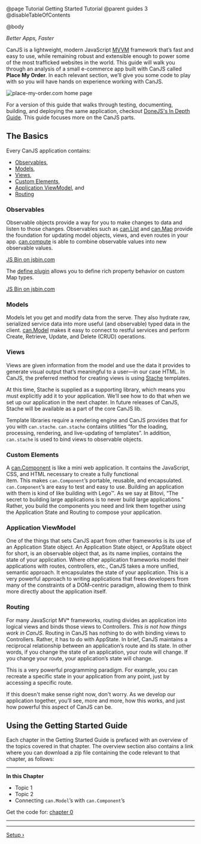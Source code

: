 @page Tutorial Getting Started Tutorial
@parent guides 3
@disableTableOfContents

@body

<div class="getting-started">

*Better Apps, Faster*

CanJS is a lightweight, modern JavaScript <a href="https://en.wikipedia.org/wiki/Model_View_ViewModel" target="_blank">MVVM</a>
framework that’s fast and easy to use, while remaining robust and extensible
enough to power some of the most trafficked websites in the world. This guide 
will walk you through an analysis of a small e-commerce app built with CanJS called __Place My Order__. 
In each relevant section, we’ll give you some code to play with
so you will have hands on experience working with CanJS.

![place-my-order.com home page](../can/guides/images/application-design/Home.png)

For a version of this guide that walks through testing, documenting, building, and deploying the same
application, checkout [DoneJS's In Depth Guide](http://donejs.com/place-my-order.html).  This
guide focuses more on the CanJS parts. 

## The Basics

Every CanJS application contains:

- [Observables](#observables),
- [Models](#models),
- [Views](#views),
- [Custom Elements](#custom_elements),
- [Application ViewModel](#appviewmodel), and
- [Routing](#routing)

<a name="observables"></a>
### Observables
Observable objects provide a way for you to make changes to data and listen to
those changes. Observables such as [can.List](../docs/can.List.html) and [can.Map](../docs/can.Map.html) provide the
foundation for updating model objects, views, and even routes in your app. [can.compute](../docs/can.compute.html)
is able to combine observable values into new observable values.

<a class="jsbin-embed" href="http://justinbmeyer.jsbin.com/koqaxe/edit?js,console">JS Bin on jsbin.com</a>

The [define plugin](../docs/can.Map.prototype.define.html) allows you to define rich property behavior
on custom Map types.

<a class="jsbin-embed" href="http://justinbmeyer.jsbin.com/codubev/edit?js,console">JS Bin on jsbin.com</a>

<a name="models"></a>
### Models
Models let you get and modify data from the serve. They also hydrate 
raw, serialized service data into more useful (and observable) typed 
data in the client. [can.Model](../docs/can.Model.html) makes it easy to connect to restful services
and perform Create, Retrieve, Update, and Delete (CRUD) operations.

<a name="views"></a>
### Views 
Views are given information from the model and use the data it provides to
generate visual output that’s meaningful to a user—in our case HTML. In
CanJS, the preferred method for creating views is using [Stache](../docs/can.stache.html) 
templates.

At this time, Stache is supplied as a supporting
library, which means you must explicitly add it to your application. We’ll see
how to do that when we set up our application in the next chapter. In future
releases of CanJS, Stache will be available as a part of the core CanJS lib.

Template libraries require a rendering engine and CanJS provides that for
you with `can.stache`. `can.stache` contains
utilities “for the loading, processing, rendering, and live-updating of
templates”. In addition, `can.stache` is used to bind views to observable
objects.

<a name="custom_elements"></a>
### Custom Elements
A [can.Component](../docs/can.Component.html) is like a mini web application.
It contains the JavaScript, CSS, and HTML necessary to create a fully functional  
item. This makes `can.Component`’s portable, reusable, and
encapsulated. `can.Component`’s are easy to test and easy to use. Building an
application with them is kind of like building with Lego&trade;. As we say
at Bitovi, “The secret to building large applications is to never build large
applications.” Rather, you build the components you need and link them
together using the Application State and Routing to compose your application.

<a name="appviewmodel"></a>
### Application ViewModel
One of the things that sets CanJS apart from other frameworks is its use
of an Application State object. An Application State object, or AppState object for short,
is an observable object that, as its name implies, contains the state of 
your application. Where other application frameworks model their applications 
with routes, controllers, etc., CanJS takes a more unified, semantic approach. 
It encapsulates the state of your application. This is a 
very powerful approach to writing applications that frees developers from
many of the constraints of a DOM-centric paradigm, allowing them to think more directly 
about the application itself.

<a name="routing"></a>
### Routing
For many JavaScript MV* frameworks, routing divides an application into
logical views and binds those views to Controllers. *This is not how things work in
CanJS*. Routing in CanJS has nothing to do with binding views to Controllers.
Rather, it has to do with AppState. In brief,
CanJS maintains a reciprocal relationship between an application’s route
and its state. In other words, if you change the state of an application,
your route will change. If you change your route, your application’s state
will change.

This is a very powerful programming paradigm. For example, you can recreate
a specific state in your application from any point, just by accessing a
specific route.

If this doesn't make sense right now, don't worry. As we develop our
application together, you’ll see, more and more, how this works, and just 
how powerful this aspect of CanJS can be.

## Using the Getting Started Guide
Each chapter in the Getting Started Guide is prefaced with an overview of the
topics covered in that chapter. The overview section also contains a link where
you can download a zip file containing the code relevant to that chapter, as follows:

- - -
**In this Chapter**
 - Topic 1
 - Topic 2
 - Connecting `can.Model`’s with `can.Component`’s

Get the code for: [chapter 0](/guides/examples/PlaceMyOrder/ch-0_canjs-getting-started.zip)

- - -

- - -

<span class="pull-right">[Setup &rsaquo;](Setup.html)</span>

</div>
<script src="http://static.jsbin.com/js/embed.min.js?3.35.5"></script>

